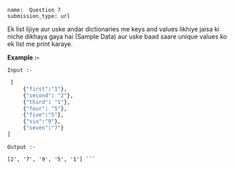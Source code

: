 ```ngMeta
name:  Question 7
submission_type: url
```


Ek list lijiye aur uske andar dictionaries me keys and values likhiye jaisa ki niche dikhaya gaya hai (Sample Data) aur uske baad saare unique values ko ek list me print karaye.

**Example :-**


`Input :-`
```python
 [
     {"first":"1"}, 
     {"second": "2"}, 
     {"third": "1"}, 
     {"four": "5"}, 
     {"five":"5"}, 
     {"six":"9"},
     {"seven":"7"}
]
 ```

`Output :- `
``` 
[2', '7', '9', '5', '1'] ```